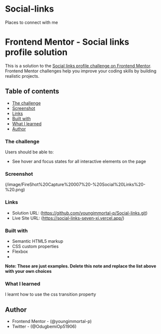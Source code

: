 # Social-links
 Places to connect with me

# Frontend Mentor - Social links profile solution

This is a solution to the [Social links profile challenge on Frontend Mentor](https://www.frontendmentor.io/challenges/social-links-profile-UG32l9m6dQ). Frontend Mentor challenges help you improve your coding skills by building realistic projects. 

## Table of contents


  - [The challenge](#the-challenge)
  - [Screenshot](#screenshot)
  - [Links](#links)
  - [Built with](#built-with)
  - [What I learned](#what-i-learned)
- [Author](#author)



### The challenge

Users should be able to:

- See hover and focus states for all interactive elements on the page

### Screenshot

(/image/FireShot%20Capture%20007%20-%20Social%20Links%20-%20.png)


### Links

- Solution URL: (https://github.com/youngimmortal-p/Social-links.git)
- Live Site URL: (https://social-links-seven-xi.vercel.app/)



### Built with

- Semantic HTML5 markup
- CSS custom properties
- Flexbox
-
**Note: These are just examples. Delete this note and replace the list above with your own choices**

### What I learned
I learnt how to use the css transition property

## Author

- Frontend Mentor - (@youngimmortal-p)
- Twitter - (@OdugbemiOp51906)


